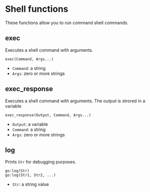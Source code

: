 # Shell functions

These functions allow you to run command shell commands.

## exec

Executes a shell command with arguments.

    exec(Command, Args...)
    
* `Command`: a string
* `Args`: zero or more strings

## exec_response

Executes a shell command with arguments. The output is strored in a variable

    exec_response(Output, Command, Args...)
    
* `Output`: a variable    
* `Command`: a string
* `Args`: zero or more strings

## log

Prints `Str` for debugging purposes.

    go:log(Str)
    go:log(Str1, Str2, ...)
    
* `Str`: a string value

